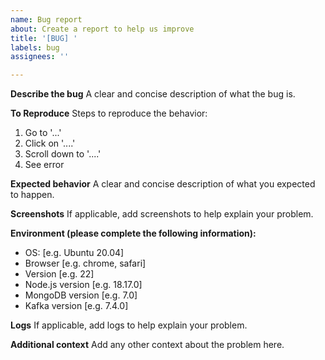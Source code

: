 ```yaml
---
name: Bug report
about: Create a report to help us improve
title: '[BUG] '
labels: bug
assignees: ''

---
```


**Describe the bug**
A clear and concise description of what the bug is.

**To Reproduce**
Steps to reproduce the behavior:
1. Go to '...'
2. Click on '....'
3. Scroll down to '....'
4. See error

**Expected behavior**
A clear and concise description of what you expected to happen.

**Screenshots**
If applicable, add screenshots to help explain your problem.

**Environment (please complete the following information):**
 - OS: [e.g. Ubuntu 20.04]
 - Browser [e.g. chrome, safari]
 - Version [e.g. 22]
 - Node.js version [e.g. 18.17.0]
 - MongoDB version [e.g. 7.0]
 - Kafka version [e.g. 7.4.0]

**Logs**
If applicable, add logs to help explain your problem.

**Additional context**
Add any other context about the problem here.
